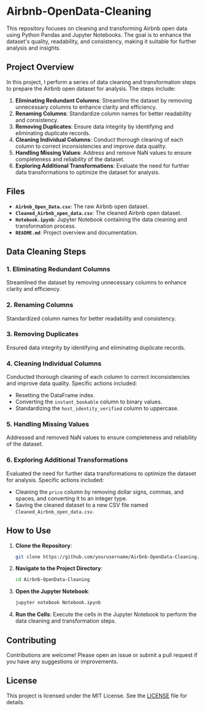 # Airbnb-OpenData-Cleaning

This repository focuses on cleaning and transforming Airbnb open data using Python Pandas and Jupyter Notebooks. The goal is to enhance the dataset's quality, readability, and consistency, making it suitable for further analysis and insights.

## Project Overview

In this project, I perform a series of data cleaning and transformation steps to prepare the Airbnb open dataset for analysis. The steps include:

1. **Eliminating Redundant Columns**: Streamline the dataset by removing unnecessary columns to enhance clarity and efficiency.
2. **Renaming Columns**: Standardize column names for better readability and consistency.
3. **Removing Duplicates**: Ensure data integrity by identifying and eliminating duplicate records.
4. **Cleaning Individual Columns**: Conduct thorough cleaning of each column to correct inconsistencies and improve data quality.
5. **Handling Missing Values**: Address and remove NaN values to ensure completeness and reliability of the dataset.
6. **Exploring Additional Transformations**: Evaluate the need for further data transformations to optimize the dataset for analysis.

## Files

- **`Airbnb_Open_Data.csv`**: The raw Airbnb open dataset.
- **`Cleaned_Airbnb_open_data.csv`**: The cleaned Airbnb open dataset.
- **`Notebook.ipynb`**: Jupyter Notebook containing the data cleaning and transformation process.
- **`README.md`**: Project overview and documentation.

## Data Cleaning Steps

### 1. Eliminating Redundant Columns

Streamlined the dataset by removing unnecessary columns to enhance clarity and efficiency.

### 2. Renaming Columns

Standardized column names for better readability and consistency.

### 3. Removing Duplicates

Ensured data integrity by identifying and eliminating duplicate records.

### 4. Cleaning Individual Columns

Conducted thorough cleaning of each column to correct inconsistencies and improve data quality. Specific actions included:
- Resetting the DataFrame index.
- Converting the `instant_bookable` column to binary values.
- Standardizing the `host_identity_verified` column to uppercase.

### 5. Handling Missing Values

Addressed and removed NaN values to ensure completeness and reliability of the dataset.

### 6. Exploring Additional Transformations

Evaluated the need for further data transformations to optimize the dataset for analysis. Specific actions included:
- Cleaning the `price` column by removing dollar signs, commas, and spaces, and converting it to an integer type.
- Saving the cleaned dataset to a new CSV file named `Cleaned_Airbnb_open_data.csv`.

## How to Use

1. **Clone the Repository**:
   ```sh
   git clone https://github.com/yourusername/Airbnb-OpenData-Cleaning.git
   ```

2. **Navigate to the Project Directory**:
   ```sh
   cd Airbnb-OpenData-Cleaning
   ```

3. **Open the Jupyter Notebook**:
   ```sh
   jupyter notebook Notebook.ipynb
   ```

4. **Run the Cells**: Execute the cells in the Jupyter Notebook to perform the data cleaning and transformation steps.

## Contributing

Contributions are welcome! Please open an issue or submit a pull request if you have any suggestions or improvements.

## License

This project is licensed under the MIT License. See the [LICENSE](LICENSE) file for details.
